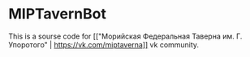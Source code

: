 # MIPTavernBot

This is a sourse code for [["Морийская Федеральная Таверна им. Г. Упоротого" | https://vk.com/miptaverna]] vk community.